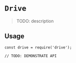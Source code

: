 # `Drive`

> TODO: description

## Usage

```
const drive = require('drive');

// TODO: DEMONSTRATE API
```
